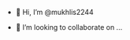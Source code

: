 - 👋 Hi, I’m @mukhlis2244

- 💞️ I’m looking to collaborate on ...


<!---
mukhlis2244/mukhlis2244 is a ✨ special ✨ repository because its `README.md` (this file) appears on your GitHub profile.
You can click the Preview link to take a look at your changes.
--->
